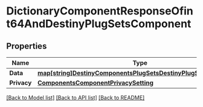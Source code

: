 # DictionaryComponentResponseOfint64AndDestinyPlugSetsComponent

## Properties
Name | Type | Description | Notes
------------ | ------------- | ------------- | -------------
**Data** | [**map[string]DestinyComponentsPlugSetsDestinyPlugSetsComponent**](Destiny.Components.PlugSets.DestinyPlugSetsComponent.md) |  | [optional] 
**Privacy** | [**ComponentsComponentPrivacySetting**](Components.ComponentPrivacySetting.md) |  | [optional] 

[[Back to Model list]](../README.md#documentation-for-models) [[Back to API list]](../README.md#documentation-for-api-endpoints) [[Back to README]](../README.md)


